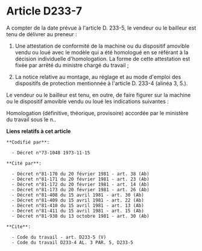 # Article D233-7

A compter de la date prévue à l'article D. 233-5, le vendeur ou le bailleur est tenu de délivrer au preneur :

1. Une attestation de conformité de la machine ou du dispositif amovible vendu ou loué avec le modèle qui a été homologué en
se référant à la décision individuelle d'homologation. La forme de cette attestation est fixée par arrêté du ministre chargé
du travail ;

2. La notice relative au montage, au réglage et au mode d'emploi des dispositifs de protection mentionnée à l'article D.
233-4 (alinéa 3, 5.).

Le vendeur ou le bailleur est tenu, en outre, de faire figurer sur la machine ou le dispositif amovible vendu ou loué les
indications suivantes :

Homologation (définitive, théorique, provisoire) accordée par le ministère du travail sous le n..

**Liens relatifs à cet article**

	**Codifié par**:

	  - Décret n°73-1048 1973-11-15

	**Cité par**:

	  - Décret n°81-170 du 20 février 1981 - art. 38 (Ab)
	  - Décret n°81-171 du 20 février 1981 - art. 23 (Ab)
	  - Décret n°81-172 du 20 février 1981 - art. 14 (Ab)
	  - Décret n°81-173 du 20 février 1981 - art. 26 (Ab)
	  - Décret n°81-408 du 15 avril 1981 - art. 30 (Ab)
	  - Décret n°81-409 du 15 avril 1981 - art. 22 (Ab)
	  - Décret n°81-410 du 15 avril 1981 - art. 13 (Ab)
	  - Décret n°81-411 du 15 avril 1981 - art. 15 (Ab)
	  - Décret n°81-938 du 13 octobre 1981 - art. 30 (Ab)

	**Cite**:

	  - Code du travail - art. D233-5 (V)
	  - Code du travail D233-4 AL. 3 PAR. 5, D233-5
